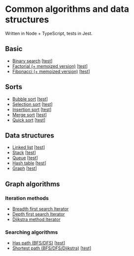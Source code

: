 # Common algorithms and data structures

Written in Node + TypeScript, tests in Jest.

## Basic
+ [Binary search](src/base/binary-search.ts) [[test](src/base/__test/binary-search.test.ts)]
+ [Factorial (+ memoized version)](src/base/factorial.ts) [[test](src/base/__test/factorial.test.ts)]
+ [Fibonacci (+ memoized version)](src/base/fibonacci.ts) [[test](src/base/__test/fibonacci.test.ts)]

## Sorts
+ [Bubble sort](src/sorts/bubble-sort.ts) [[test](src/sorts/__test/sorts.test.ts)]
+ [Selection sort](src/sorts/select-sort.ts) [[test](src/sorts/__test/sorts.test.ts)]
+ [Insertion sort](src/sorts/insertion-sort.ts) [[test](src/sorts/__test/sorts.test.ts)]
+ [Merge sort](src/sorts/merge-sort.ts) [[test](src/sorts/__test/sorts.test.ts)]
+ [Quick sort](src/sorts/quick-sort.ts) [[test](src/sorts/__test/sorts.test.ts)]

## Data structures
+ [Linked list](src/data-structures/DoubleLinkedList) [[test](src/data-structures/DoubleLinkedList/__test__/double-linked-list.test.ts)]
+ [Stack](src/data-structures/Stack/Stack.ts) [[test](src/data-structures/Stack/__test__/stack.test.ts)]
+ [Queue](src/data-structures/Queue/Queue.ts) [[test](src/data-structures/Queue/__test__/queue.test.ts)]
+ [Hash table](src/data-structures/HashTable/HashTable.ts) [[test](src/data-structures/HashTable/__test__/hash-table.test.ts)]
+ [Graph](src/data-structures/Graph/Graph.ts) [[test](src/data-structures/Graph/__test__/graph.test.ts)]

## Graph algorithms
### Iteration methods
+ [Breadth first search Iterator](src/data-structures/Graph/iterator/GraphIteratorBFS.ts)
+ [Depth first search Iterator](src/data-structures/Graph/iterator/GraphIteratorDFS.ts)
+ [Dijkstra method Iterator](src/data-structures/Graph/iterator/GraphIteratorDijkstra.ts)
### Searching algorithms
+ [Has path (BFS/DFS)](src/graph-search/has-path.ts) [[test](src/graph-search/has-path.ts)]
+ [Shortest path (BFS/DFS/Dijkstra)](src/graph-search/shortest-path.ts) [[test](src/graph-search/shortest-path.ts)]
